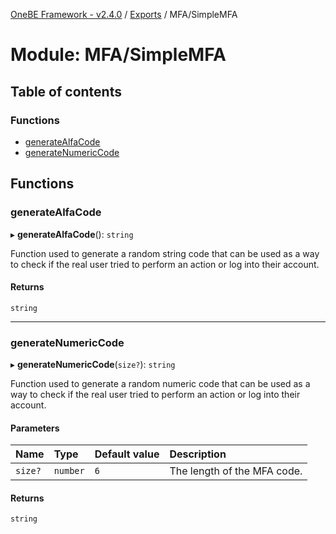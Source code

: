 [OneBE Framework - v2.4.0](../README.md) / [Exports](../modules.md) / MFA/SimpleMFA

# Module: MFA/SimpleMFA

## Table of contents

### Functions

- [generateAlfaCode](MFA_SimpleMFA.md#generatealfacode)
- [generateNumericCode](MFA_SimpleMFA.md#generatenumericcode)

## Functions

### generateAlfaCode

▸ **generateAlfaCode**(): `string`

Function used to generate a random string code that can be used as a way
to check if the real user tried to perform an action or log into their
account.

#### Returns

`string`

___

### generateNumericCode

▸ **generateNumericCode**(`size?`): `string`

Function used to generate a random numeric code that can be used as a way
to check if the real user tried to perform an action or log into their
account.

#### Parameters

| Name | Type | Default value | Description |
| :------ | :------ | :------ | :------ |
| `size?` | `number` | `6` | The length of the MFA code. |

#### Returns

`string`
